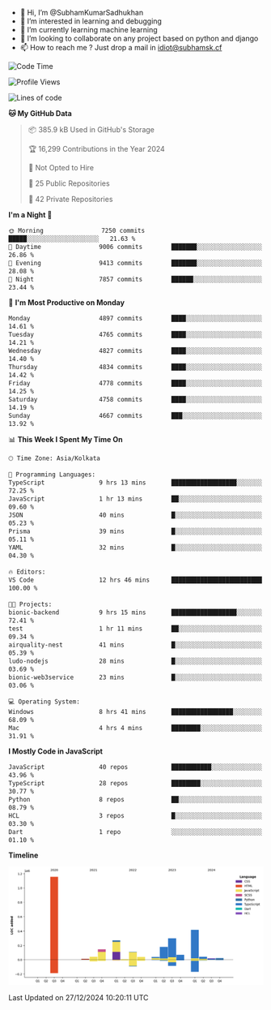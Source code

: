 - 👋 Hi, I’m @SubhamKumarSadhukhan
- 👀 I’m interested in learning and debugging
- 🌱 I’m currently learning machine learning
- 💞️ I’m looking to collaborate on any project based on python and django
- 📫 How to reach me ?
      Just drop a mail in idiot@subhamsk.cf

<!---
SubhamKumarSadhukhan/SubhamKumarSadhukhan is a ✨ special ✨ repository because its `README.md` (this file) appears on your GitHub profile.
You can click the Preview link to take a look at your changes.
--->


<!--START_SECTION:waka-->
![Code Time](http://img.shields.io/badge/Code%20Time-2%2C689%20hrs%2026%20mins-blue)

![Profile Views](http://img.shields.io/badge/Profile%20Views-0-blue)

![Lines of code](https://img.shields.io/badge/From%20Hello%20World%20I%27ve%20Written-2.9%20million%20lines%20of%20code-blue)

**🐱 My GitHub Data** 

> 📦 385.9 kB Used in GitHub's Storage 
 > 
> 🏆 16,299 Contributions in the Year 2024
 > 
> 🚫 Not Opted to Hire
 > 
> 📜 25 Public Repositories 
 > 
> 🔑 42 Private Repositories 
 > 
**I'm a Night 🦉** 

```text
🌞 Morning                7250 commits        █████░░░░░░░░░░░░░░░░░░░░   21.63 % 
🌆 Daytime                9006 commits        ███████░░░░░░░░░░░░░░░░░░   26.86 % 
🌃 Evening                9413 commits        ███████░░░░░░░░░░░░░░░░░░   28.08 % 
🌙 Night                  7857 commits        ██████░░░░░░░░░░░░░░░░░░░   23.44 % 
```
📅 **I'm Most Productive on Monday** 

```text
Monday                   4897 commits        ████░░░░░░░░░░░░░░░░░░░░░   14.61 % 
Tuesday                  4765 commits        ████░░░░░░░░░░░░░░░░░░░░░   14.21 % 
Wednesday                4827 commits        ████░░░░░░░░░░░░░░░░░░░░░   14.40 % 
Thursday                 4834 commits        ████░░░░░░░░░░░░░░░░░░░░░   14.42 % 
Friday                   4778 commits        ████░░░░░░░░░░░░░░░░░░░░░   14.25 % 
Saturday                 4758 commits        ████░░░░░░░░░░░░░░░░░░░░░   14.19 % 
Sunday                   4667 commits        ███░░░░░░░░░░░░░░░░░░░░░░   13.92 % 
```


📊 **This Week I Spent My Time On** 

```text
🕑︎ Time Zone: Asia/Kolkata

💬 Programming Languages: 
TypeScript               9 hrs 13 mins       ██████████████████░░░░░░░   72.25 % 
JavaScript               1 hr 13 mins        ██░░░░░░░░░░░░░░░░░░░░░░░   09.60 % 
JSON                     40 mins             █░░░░░░░░░░░░░░░░░░░░░░░░   05.23 % 
Prisma                   39 mins             █░░░░░░░░░░░░░░░░░░░░░░░░   05.11 % 
YAML                     32 mins             █░░░░░░░░░░░░░░░░░░░░░░░░   04.30 % 

🔥 Editors: 
VS Code                  12 hrs 46 mins      █████████████████████████   100.00 % 

🐱‍💻 Projects: 
bionic-backend           9 hrs 15 mins       ██████████████████░░░░░░░   72.41 % 
test                     1 hr 11 mins        ██░░░░░░░░░░░░░░░░░░░░░░░   09.34 % 
airquality-nest          41 mins             █░░░░░░░░░░░░░░░░░░░░░░░░   05.39 % 
ludo-nodejs              28 mins             █░░░░░░░░░░░░░░░░░░░░░░░░   03.69 % 
bionic-web3service       23 mins             █░░░░░░░░░░░░░░░░░░░░░░░░   03.06 % 

💻 Operating System: 
Windows                  8 hrs 41 mins       █████████████████░░░░░░░░   68.09 % 
Mac                      4 hrs 4 mins        ████████░░░░░░░░░░░░░░░░░   31.91 % 
```

**I Mostly Code in JavaScript** 

```text
JavaScript               40 repos            ███████████░░░░░░░░░░░░░░   43.96 % 
TypeScript               28 repos            ████████░░░░░░░░░░░░░░░░░   30.77 % 
Python                   8 repos             ██░░░░░░░░░░░░░░░░░░░░░░░   08.79 % 
HCL                      3 repos             █░░░░░░░░░░░░░░░░░░░░░░░░   03.30 % 
Dart                     1 repo              ░░░░░░░░░░░░░░░░░░░░░░░░░   01.10 % 
```



**Timeline**

![Lines of Code chart](https://raw.githubusercontent.com/SubhamKumarSadhukhan/SubhamKumarSadhukhan/main/assets/bar_graph.png)


 Last Updated on 27/12/2024 10:20:11 UTC
<!--END_SECTION:waka-->
